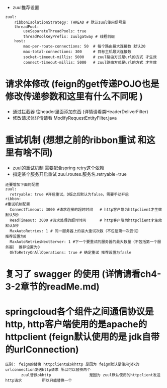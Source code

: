 - zuul推荐设置
``` 
zuul:
    ribbonIsolationStrategy: THREAD # 默认zuul使用信号量
    threadPool:
        useSeparateThreadPools: true 
        threadPoolKeyPrefix: zuulgatway # 线程前缀
    host:
        max-per-route-connections: 50  # 每个路由最大连接数 默认20
        max-total-connections: 300     # 目标主机最大连接数
        socket-timeout-millis: 5000    # zuul路由方式是url的方式 才生效
        connect-timeout-millis: 5000   # zuul路由方式是url的方式 才生效
```
# 请求体修改 (feign的get传递POJO也是修改传递参数和这里有什么不同呢 )
- 通过拦截器 往header里面添加东西  (详情请看类HeaderDeliverFilter)
- 修改请求体详情请看 ModifyRequestEntityFilter.java
# 重试机制 (想想之前的ribbon重试 和这里有啥不同)
- zuul的重试机制 需要配合spring retry这个依赖
- 指定某个服务开启重试 zuul.routes.服务名.retryable=true
```
还要增加下面的配置 
zuul:
  retryable: true #开启重试，D版之后默认为false，需要手动开启
ribbon:
#重试机制配置
  ConnectTimeout: 3000 #请求连接的超时时间   # http客户端为httpclient才生效 默认5秒
  ReadTimeout: 3000 #请求处理的超时时间      # http客户端为httpclient才生效 默认5秒
  MaxAutoRetries: 1 # 同一服务器上的最大重试次数（不包括第一次尝试）         推荐设置为0
  MaxAutoRetriesNextServer: 1 #下一个要重试的服务器的最大数量（不包括第一个服务器） 推荐设置为0
  OkToRetryOnAllOperations: true # 确定重试 推荐设置为fasle
```
# 复习了 swagger 的使用 (详情请看ch4-3-2章节的readMe.md)

# springcloud各个组件之间通信协议是http, http客户端使用的是apache的httpclient (feign默认使用的是 jdk自带的urlConnection)
```
区别： feign的替换 httpclient或okhttp 是因为 feign默认是使用jdk的urlconnection发送http请求 所以可以替换两个
       zuul替换okhttp                 是因为 zuul默认使用的httpclient发送http请求         所以只能替换一个
```